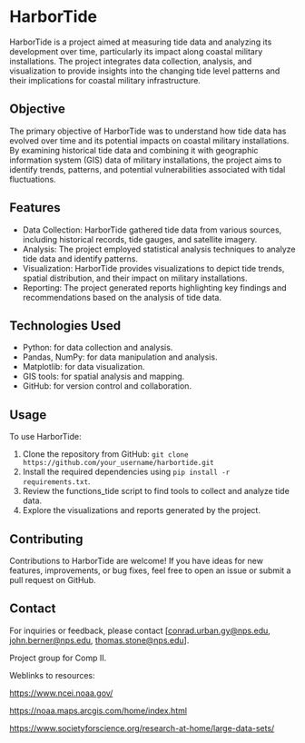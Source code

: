# HarborTide

HarborTide is a project aimed at measuring tide data and analyzing its development over time, particularly its impact along coastal military installations. The project integrates data collection, analysis, and visualization to provide insights into the changing tide level patterns and their implications for coastal military infrastructure.

## Objective
The primary objective of HarborTide was to understand how tide data has evolved over time and its potential impacts on coastal military installations. By examining historical tide data and combining it with geographic information system (GIS) data of military installations, the project aims to identify trends, patterns, and potential vulnerabilities associated with tidal fluctuations.

## Features
- Data Collection: HarborTide gathered tide data from various sources, including historical records, tide gauges, and satellite imagery.
- Analysis: The project employed statistical analysis techniques to analyze tide data and identify patterns.
- Visualization: HarborTide provides visualizations to depict tide trends, spatial distribution, and their impact on military installations.
- Reporting: The project generated reports highlighting key findings and recommendations based on the analysis of tide data.

## Technologies Used
- Python: for data collection and analysis.
- Pandas, NumPy: for data manipulation and analysis.
- Matplotlib: for data visualization.
- GIS tools: for spatial analysis and mapping.
- GitHub: for version control and collaboration.

## Usage
To use HarborTide:
1. Clone the repository from GitHub: `git clone https://github.com/your_username/harbortide.git`
2. Install the required dependencies using `pip install -r requirements.txt`.
3. Review the functions_tide script to find tools to collect and analyze tide data.
4. Explore the visualizations and reports generated by the project.

## Contributing
Contributions to HarborTide are welcome! If you have ideas for new features, improvements, or bug fixes, feel free to open an issue or submit a pull request on GitHub.

## Contact
For inquiries or feedback, please contact [conrad.urban.gy@nps.edu, john.berner@nps.edu, thomas.stone@nps.edu].

Project group for Comp II.

Weblinks to resources:

https://www.ncei.noaa.gov/

https://noaa.maps.arcgis.com/home/index.html

https://www.societyforscience.org/research-at-home/large-data-sets/

